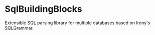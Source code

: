 # SqlBuildingBlocks
Extensible SQL parsing library for multiple databases based on Irony's SQLGrammar.
